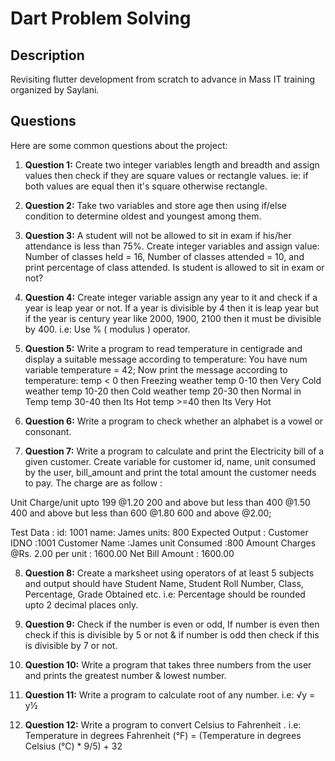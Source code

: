 # Dart Problem Solving

## Description
Revisiting flutter development from scratch to advance in Mass IT training organized by Saylani.

## Questions
Here are some common questions about the project:

1. **Question 1:** Create two integer variables length and breadth and assign values then check if they are square values or rectangle values.
ie: if both values are equal then it's square otherwise rectangle.

2. **Question 2:** Take two variables and store age then using if/else condition to determine oldest and youngest among them.

3. **Question 3:** A student will not be allowed to sit in exam if his/her attendance is less than 75%. Create integer variables and assign value:
Number of classes held = 16,
Number of classes attended = 10,
and print percentage of class attended.
Is student is allowed to sit in exam or not?

4. **Question 4:** Create integer variable assign any year to it and check if a year is leap year or not.
If a year is divisible by 4 then it is leap year but if the year is century year like 2000, 1900, 2100 then it must be divisible by 400.
i.e: Use % ( modulus ) operator.

5. **Question 5:** Write a program to read temperature in centigrade and display a suitable message according to temperature:
You have num variable temperature = 42;
Now print the message according to temperature:
temp < 0 then Freezing weather
temp 0-10 then Very Cold weather
temp 10-20 then Cold weather
temp 20-30 then Normal in Temp
temp 30-40 then Its Hot
temp >=40 then Its Very Hot

6. **Question 6:** Write a program to check whether an alphabet is a vowel or consonant.

7. **Question 7:** Write a program to calculate and print the Electricity bill of a given customer. Create variable for customer id, name, unit consumed by the user, bill_amount and print the total amount the customer needs to pay. The charge are as follow :

Unit    Charge/unit
upto 199    @1.20
200 and above but less than 400    @1.50
400 and above but less than 600    @1.80
600 and above             @2.00;

Test Data :
id: 1001
name: James
units: 800
Expected Output :
Customer IDNO :1001
Customer Name :James
unit Consumed :800
Amount Charges @Rs. 2.00 per unit : 1600.00
Net Bill Amount : 1600.00

8. **Question 8:** Create a marksheet using operators of at least 5 subjects and output should have Student Name, Student Roll Number, Class, Percentage, Grade Obtained etc.
i.e: Percentage should be rounded upto 2 decimal places only.

9. **Question 9:** Check if the number is even or odd, If number is even then check if this is divisible by 5 or not & if number is odd then check if this is divisible by 7 or not.

10. **Question 10:** Write a program that takes three numbers from the user and prints the greatest number & lowest number.

11. **Question 11:** Write a program to calculate root of any number.
i.e: √y = y½

12. **Question 12:** Write a program to convert Celsius  to Fahrenheit   .
i.e: Temperature in degrees Fahrenheit (°F) = (Temperature in degrees Celsius (°C) * 9/5) + 32 



